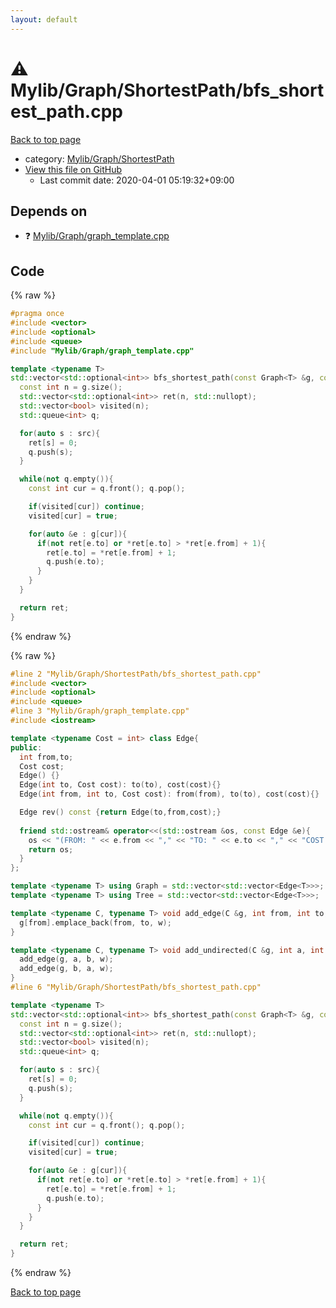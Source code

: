 ```yaml
---
layout: default
---
```


<!-- mathjax config similar to math.stackexchange -->
<script type="text/javascript" async
  src="https://cdnjs.cloudflare.com/ajax/libs/mathjax/2.7.5/MathJax.js?config=TeX-MML-AM_CHTML">
</script>
<script type="text/x-mathjax-config">
  MathJax.Hub.Config({
    TeX: { equationNumbers: { autoNumber: "AMS" }},
    tex2jax: {
      inlineMath: [ ['$','$'] ],
      processEscapes: true
    },
    "HTML-CSS": { matchFontHeight: false },
    displayAlign: "left",
    displayIndent: "2em"
  });
</script>

<script type="text/javascript" src="https://cdnjs.cloudflare.com/ajax/libs/jquery/3.4.1/jquery.min.js"></script>
<script src="https://cdn.jsdelivr.net/npm/jquery-balloon-js@1.1.2/jquery.balloon.min.js" integrity="sha256-ZEYs9VrgAeNuPvs15E39OsyOJaIkXEEt10fzxJ20+2I=" crossorigin="anonymous"></script>
<script type="text/javascript" src="../../../../assets/js/copy-button.js"></script>
<link rel="stylesheet" href="../../../../assets/css/copy-button.css" />


# :warning: Mylib/Graph/ShortestPath/bfs_shortest_path.cpp

<a href="../../../../index.html">Back to top page</a>

* category: <a href="../../../../index.html#9a0780c4ad89eac4e850657d1e57c23a">Mylib/Graph/ShortestPath</a>
* <a href="{{ site.github.repository_url }}/blob/master/Mylib/Graph/ShortestPath/bfs_shortest_path.cpp">View this file on GitHub</a>
    - Last commit date: 2020-04-01 05:19:32+09:00




## Depends on

* :question: <a href="../graph_template.cpp.html">Mylib/Graph/graph_template.cpp</a>


## Code

<a id="unbundled"></a>
{% raw %}
```cpp
#pragma once
#include <vector>
#include <optional>
#include <queue>
#include "Mylib/Graph/graph_template.cpp"

template <typename T>
std::vector<std::optional<int>> bfs_shortest_path(const Graph<T> &g, const std::vector<int> &src){
  const int n = g.size();
  std::vector<std::optional<int>> ret(n, std::nullopt);
  std::vector<bool> visited(n);
  std::queue<int> q;

  for(auto s : src){
    ret[s] = 0;
    q.push(s);
  }

  while(not q.empty()){
    const int cur = q.front(); q.pop();

    if(visited[cur]) continue;
    visited[cur] = true;

    for(auto &e : g[cur]){
      if(not ret[e.to] or *ret[e.to] > *ret[e.from] + 1){
        ret[e.to] = *ret[e.from] + 1;
        q.push(e.to);
      }
    }
  }

  return ret;
}

```
{% endraw %}

<a id="bundled"></a>
{% raw %}
```cpp
#line 2 "Mylib/Graph/ShortestPath/bfs_shortest_path.cpp"
#include <vector>
#include <optional>
#include <queue>
#line 3 "Mylib/Graph/graph_template.cpp"
#include <iostream>

template <typename Cost = int> class Edge{
public:
  int from,to;
  Cost cost;
  Edge() {}
  Edge(int to, Cost cost): to(to), cost(cost){}
  Edge(int from, int to, Cost cost): from(from), to(to), cost(cost){}

  Edge rev() const {return Edge(to,from,cost);}
  
  friend std::ostream& operator<<(std::ostream &os, const Edge &e){
    os << "(FROM: " << e.from << "," << "TO: " << e.to << "," << "COST: " << e.cost << ")";
    return os;
  }
};

template <typename T> using Graph = std::vector<std::vector<Edge<T>>>;
template <typename T> using Tree = std::vector<std::vector<Edge<T>>>;

template <typename C, typename T> void add_edge(C &g, int from, int to, T w){
  g[from].emplace_back(from, to, w);
}

template <typename C, typename T> void add_undirected(C &g, int a, int b, T w){
  add_edge(g, a, b, w);
  add_edge(g, b, a, w);
}
#line 6 "Mylib/Graph/ShortestPath/bfs_shortest_path.cpp"

template <typename T>
std::vector<std::optional<int>> bfs_shortest_path(const Graph<T> &g, const std::vector<int> &src){
  const int n = g.size();
  std::vector<std::optional<int>> ret(n, std::nullopt);
  std::vector<bool> visited(n);
  std::queue<int> q;

  for(auto s : src){
    ret[s] = 0;
    q.push(s);
  }

  while(not q.empty()){
    const int cur = q.front(); q.pop();

    if(visited[cur]) continue;
    visited[cur] = true;

    for(auto &e : g[cur]){
      if(not ret[e.to] or *ret[e.to] > *ret[e.from] + 1){
        ret[e.to] = *ret[e.from] + 1;
        q.push(e.to);
      }
    }
  }

  return ret;
}

```
{% endraw %}

<a href="../../../../index.html">Back to top page</a>

